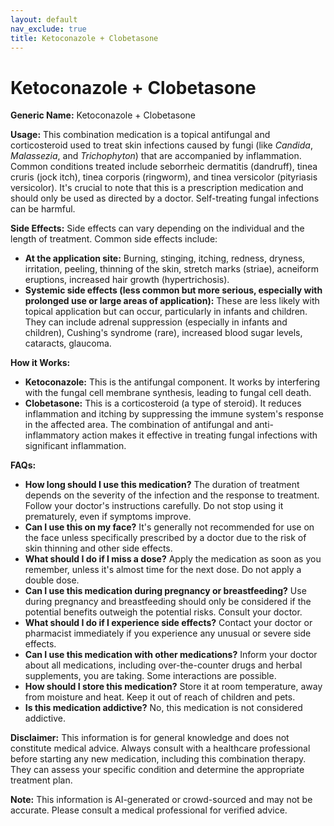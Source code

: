 ```yaml
---
layout: default
nav_exclude: true
title: Ketoconazole + Clobetasone
---
```


# Ketoconazole + Clobetasone

**Generic Name:** Ketoconazole + Clobetasone

**Usage:** This combination medication is a topical antifungal and corticosteroid used to treat skin infections caused by fungi (like *Candida*, *Malassezia*, and *Trichophyton*) that are accompanied by inflammation.  Common conditions treated include seborrheic dermatitis (dandruff), tinea cruris (jock itch), tinea corporis (ringworm), and tinea versicolor (pityriasis versicolor).  It's crucial to note that this is a prescription medication and should only be used as directed by a doctor.  Self-treating fungal infections can be harmful.


**Side Effects:**  Side effects can vary depending on the individual and the length of treatment. Common side effects include:

* **At the application site:** Burning, stinging, itching, redness, dryness, irritation, peeling, thinning of the skin, stretch marks (striae), acneiform eruptions, increased hair growth (hypertrichosis).
* **Systemic side effects (less common but more serious, especially with prolonged use or large areas of application):**  These are less likely with topical application but can occur, particularly in infants and children.  They can include adrenal suppression (especially in infants and children), Cushing's syndrome (rare), increased blood sugar levels, cataracts, glaucoma.


**How it Works:**

* **Ketoconazole:** This is the antifungal component.  It works by interfering with the fungal cell membrane synthesis, leading to fungal cell death.
* **Clobetasone:** This is a corticosteroid (a type of steroid). It reduces inflammation and itching by suppressing the immune system's response in the affected area.  The combination of antifungal and anti-inflammatory action makes it effective in treating fungal infections with significant inflammation.


**FAQs:**

* **How long should I use this medication?**  The duration of treatment depends on the severity of the infection and the response to treatment.  Follow your doctor's instructions carefully. Do not stop using it prematurely, even if symptoms improve.
* **Can I use this on my face?**  It's generally not recommended for use on the face unless specifically prescribed by a doctor due to the risk of skin thinning and other side effects.
* **What should I do if I miss a dose?** Apply the medication as soon as you remember, unless it's almost time for the next dose.  Do not apply a double dose.
* **Can I use this medication during pregnancy or breastfeeding?**  Use during pregnancy and breastfeeding should only be considered if the potential benefits outweigh the potential risks. Consult your doctor.
* **What should I do if I experience side effects?**  Contact your doctor or pharmacist immediately if you experience any unusual or severe side effects.
* **Can I use this medication with other medications?**  Inform your doctor about all medications, including over-the-counter drugs and herbal supplements, you are taking.  Some interactions are possible.
* **How should I store this medication?** Store it at room temperature, away from moisture and heat. Keep it out of reach of children and pets.
* **Is this medication addictive?** No, this medication is not considered addictive.


**Disclaimer:** This information is for general knowledge and does not constitute medical advice.  Always consult with a healthcare professional before starting any new medication, including this combination therapy.  They can assess your specific condition and determine the appropriate treatment plan.


**Note:** This information is AI-generated or crowd-sourced and may not be accurate. Please consult a medical professional for verified advice.